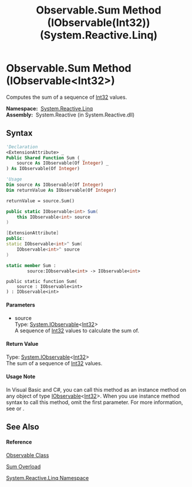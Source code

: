 ﻿---
title: Observable.Sum Method (IObservable(Int32)) (System.Reactive.Linq)
TOCTitle: Sum Method (IObservable(Int32))
ms:assetid: M:System.Reactive.Linq.Observable.Sum(System.IObservable{System.Int32})
ms:mtpsurl: https://msdn.microsoft.com/en-us/library/system.reactive.linq.observable.sum(v=VS.103)
ms:contentKeyID: 36069703
ms.date: 06/28/2011
mtps_version: v=VS.103
dev_langs:
- vb
- csharp
- c++
- fsharp
- jscript
---

# Observable.Sum Method (IObservable\<Int32\>)

Computes the sum of a sequence of [Int32](https://msdn.microsoft.com/en-us/library/td2s409d) values.

**Namespace:**  [System.Reactive.Linq](hh211929\(v=vs.103\).md)  
**Assembly:**  System.Reactive (in System.Reactive.dll)

## Syntax

``` vb
'Declaration
<ExtensionAttribute> _
Public Shared Function Sum ( _
    source As IObservable(Of Integer) _
) As IObservable(Of Integer)
```

``` vb
'Usage
Dim source As IObservable(Of Integer)
Dim returnValue As IObservable(Of Integer)

returnValue = source.Sum()
```

``` csharp
public static IObservable<int> Sum(
    this IObservable<int> source
)
```

``` c++
[ExtensionAttribute]
public:
static IObservable<int>^ Sum(
    IObservable<int>^ source
)
```

``` fsharp
static member Sum : 
        source:IObservable<int> -> IObservable<int> 
```

``` jscript
public static function Sum(
    source : IObservable<int>
) : IObservable<int>
```

#### Parameters

  - source  
    Type: [System.IObservable](https://msdn.microsoft.com/en-us/library/Dd990377)\<[Int32](https://msdn.microsoft.com/en-us/library/td2s409d)\>  
    A sequence of [Int32](https://msdn.microsoft.com/en-us/library/td2s409d) values to calculate the sum of.  

#### Return Value

Type: [System.IObservable](https://msdn.microsoft.com/en-us/library/Dd990377)\<[Int32](https://msdn.microsoft.com/en-us/library/td2s409d)\>  
The sum of a sequence of [Int32](https://msdn.microsoft.com/en-us/library/td2s409d) values.  

#### Usage Note

In Visual Basic and C\#, you can call this method as an instance method on any object of type [IObservable](https://msdn.microsoft.com/en-us/library/Dd990377)\<[Int32](https://msdn.microsoft.com/en-us/library/td2s409d)\>. When you use instance method syntax to call this method, omit the first parameter. For more information, see [](https://msdn.microsoft.com/en-us/library/Bb384936) or [](https://msdn.microsoft.com/en-us/library/Bb383977).

## See Also

#### Reference

[Observable Class](hh244252\(v=vs.103\).md)

[Sum Overload](hh211994\(v=vs.103\).md)

[System.Reactive.Linq Namespace](hh211929\(v=vs.103\).md)

